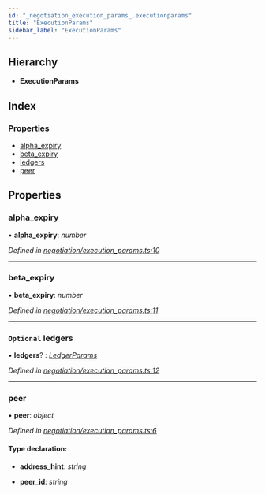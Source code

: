 ```yaml
---
id: "_negotiation_execution_params_.executionparams"
title: "ExecutionParams"
sidebar_label: "ExecutionParams"
---
```


## Hierarchy

* **ExecutionParams**

## Index

### Properties

* [alpha_expiry](_negotiation_execution_params_.executionparams.md#alpha_expiry)
* [beta_expiry](_negotiation_execution_params_.executionparams.md#beta_expiry)
* [ledgers](_negotiation_execution_params_.executionparams.md#optional-ledgers)
* [peer](_negotiation_execution_params_.executionparams.md#peer)

## Properties

###  alpha_expiry

• **alpha_expiry**: *number*

*Defined in [negotiation/execution_params.ts:10](https://github.com/comit-network/comit-js-sdk/blob/701099a/src/negotiation/execution_params.ts#L10)*

___

###  beta_expiry

• **beta_expiry**: *number*

*Defined in [negotiation/execution_params.ts:11](https://github.com/comit-network/comit-js-sdk/blob/701099a/src/negotiation/execution_params.ts#L11)*

___

### `Optional` ledgers

• **ledgers**? : *[LedgerParams](_negotiation_execution_params_.ledgerparams.md)*

*Defined in [negotiation/execution_params.ts:12](https://github.com/comit-network/comit-js-sdk/blob/701099a/src/negotiation/execution_params.ts#L12)*

___

###  peer

• **peer**: *object*

*Defined in [negotiation/execution_params.ts:6](https://github.com/comit-network/comit-js-sdk/blob/701099a/src/negotiation/execution_params.ts#L6)*

#### Type declaration:

* **address_hint**: *string*

* **peer_id**: *string*
